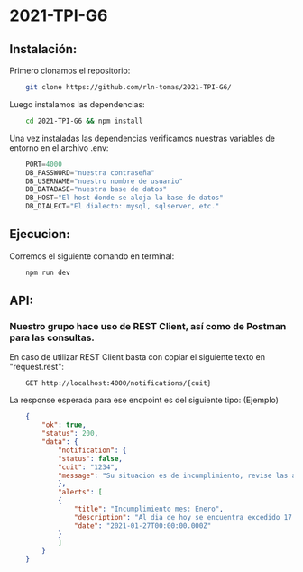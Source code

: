 # 2021-TPI-G6
## Instalación:

Primero clonamos el repositorio: 
```bash
    git clone https://github.com/rln-tomas/2021-TPI-G6/
```

Luego instalamos las dependencias: 
```bash
    cd 2021-TPI-G6 && npm install
```
Una vez instaladas las dependencias verificamos nuestras variables de entorno en el archivo .env:

```javascript
    PORT=4000
    DB_PASSWORD="nuestra contraseña"
    DB_USERNAME="nuestro nombre de usuario"
    DB_DATABASE="nuestra base de datos"
    DB_HOST="El host donde se aloja la base de datos"
    DB_DIALECT="El dialecto: mysql, sqlserver, etc."
```

## Ejecucion: 
Corremos el siguiente comando en terminal: 
```bash
    npm run dev
```

## API:

### Nuestro grupo hace uso de REST Client, así como de Postman para las consultas. 
En caso de utilizar REST Client basta con copiar el siguiente texto en "request.rest": 

```http
    GET http://localhost:4000/notifications/{cuit}
```
La response esperada para ese endpoint es del siguiente tipo: (Ejemplo) 
```json 
    {
        "ok": true,
        "status": 200,
        "data": {
            "notification": {
            "status": false,
            "cuit": "1234",
            "message": "Su situacion es de incumplimiento, revise las alertas y regularice su situacion con el ministerio."
            },
            "alerts": [
            {
                "title": "Incumplimiento mes: Enero",
                "description": "Al dia de hoy se encuentra excedido 17 dias.",
                "date": "2021-01-27T00:00:00.000Z"
            }
            ]
        }
    }
```